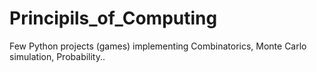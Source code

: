 # Principils_of_Computing
 Few Python projects (games) implementing Combinatorics, Monte Carlo simulation, Probability..
